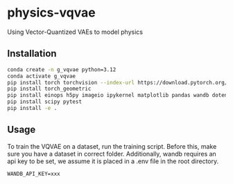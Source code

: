 # physics-vqvae

Using Vector-Quantized VAEs to model physics

## Installation

```bash
conda create -n g_vqvae python=3.12
conda activate g_vqvae
pip install torch torchvision --index-url https://download.pytorch.org/whl/cu128
pip install torch_geometric
pip install einops h5py imageio ipykernel matplotlib pandas wandb dotenv prodigyopt
pip install scipy pytest
pip install -e .
```

## Usage

To train the VQVAE on a dataset, run the training script.
Before this, make sure you have a dataset in correct folder.
Additionally, wandb requires an api key to be set, we assume it is placed in a .env file in the root directory.
```
WANDB_API_KEY=xxx
```

